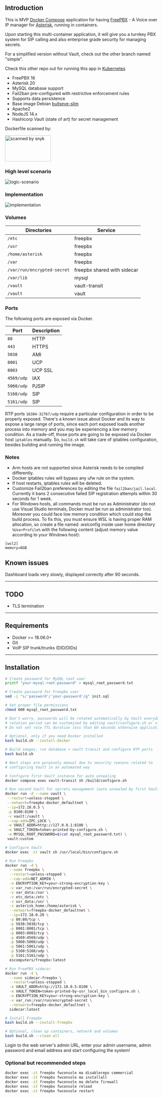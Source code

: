 ## Introduction

This is MVP [Docker Compose](https://docs.docker.com/compose/) application for having [FreePBX](https://www.freepbx.org) - A Voice over IP manager for [Asterisk](https://www.asterisk.org), running in containers.

Upon starting this multi-container application, it will give you a turnkey PBX system for SIP calling and also enterprise grade security for managing secrets.

For a simplified version without Vault, check out the other branch named "simple".

Check this other repo out for running this app in [Kubernetes](https://github.com/escomputers/k8s-freepbx)

* FreePBX 16
* Asterisk 20
* MySQL database support
* Fail2ban pre-configured with restrictive enforcement rules
* Supports data persistence
* Base image Debian [bullseye-slim](https://hub.docker.com/_/debian/)
* Apache2
* NodeJS 14.x
* Hashicorp Vault (state of art) for secret management

Dockerfile scanned by:

<img src="https://dl.dropboxusercontent.com/s/is8aj5ld2ywfw6i/scanned-by-snyk.png" alt="scanned by snyk" width="151" height="86"></img>


### High level scenario
<img src="https://i.ibb.co/yNW8Xcv/Hashicorp-Vault-Database-integration.jpg" alt="logic-scenario" ></img>


### Implementation
<img src="https://i.ibb.co/6sn1Npg/Free-PBX-Hashicorp-Vault-implementation.jpg" alt="implementation" ></img>


### Volumes
| Directories        | Service |              
| ----------------   | ------- |          
| `/etc`             | freepbx |         
| `/usr`             | freepbx |            
| `/home/asterisk`   | freepbx |     
| `/var`             | freepbx | 
| `/var/run/encrypted-secret` | freepbx shared with sidecar |
| `/var/lib`         | mysql   |  
| `/vault`           | vault-transit | 
| `/vault`           | vault   | 


### Ports
The following ports are exposed via Docker.

| Port              | Description |
| ----------------- | ----------- |
| `80`              | HTTP        |
| `443`             | HTTPS       |
| `5038`            | AMI         |
| `8001`            | UCP         |
| `8003`            | UCP SSL     |
| `4569/udp`        | IAX         |
| `5060/udp`        | PJSIP       |
| `5160/udp`        | SIP         |
| `5161/udp`        | SIP         |

RTP ports `16384-32767/udp` require a particular configuration in order to be
properly exposed. There's a known issue about Docker and its way to expose a large range of ports, since each port exposed loads another process into memory and you may be experiencing a low memory condition.
As a trade-off, those ports are going to be exposed via Docker host `iptables` manually.
So, `build.sh` will take care of iptables configuration, besides building and running the image.

### Notes
- Arm hosts are not supported since Asterisk needs to be compiled differently.
- Docker iptables rules will bypass any ufw rule on the system.
- If host restarts, iptables rules will be deleted.
- Customize Fail2ban preferences by editing the file `fail2ban/jail.local`. Currently it bans 2 consecutive failed SIP registration attempts within 30 seconds for 1 week.
- For Windows hosts, all commands must be run as Administrator (do not use Visual Studio terminals, Docker must be run as administrator too). Moreover you could face low memory condition which could stop the build process. To fix this, you must ensure WSL is having proper RAM allocation, so create a file named .wslconfig inside user home directory `%UserProfile%` with the following content (adjust memory value according to your Windows host):
```
[wsl2]
memory=8GB
```

## Known issues
Dashboard loads very slowly, displayed correctly after 90 seconds.

---

## TODO
* TLS termination

---

## Requirements
- Docker >= 18.06.0+
- Git
- VoIP SIP trunk/trunks (DID/DIDs)

---

## Installation
```bash
# Create password for MySQL root user
printf "your-mysql-root-password" > mysql_root_password.txt

# Create password for Freepbx user
sed -i "s/'password'/'your-password'/g" init.sql

# Set proper file permissions
chmod 600 mysql_root_password.txt

# Don't worry, passwords will be rotated automatically by Vault everyday,
# rotation period can be customized by editing vault/configure.sh or via Vault UI.
# Do not set role TTL duration less than 60 seconds otherwise application won't be able to read it.

# Optional, only if you need Docker installed
bash build.sh --install-docker

# Build images, run database + vault transit and configure RTP ports
bash build.sh

# Next steps are purposely manual due to security reasons related to
# configuring Vault in an automated way

# Configure first Vault instance for auto unsealing
docker compose exec vault-transit sh /build/configure.sh

# Run second Vault for secrets management (auto unsealed by first Vault instance)
docker run -d --name vault \
 --restart=unless-stopped \
 --network=freepbx-docker_defaultnet \
 --ip=172.18.0.5 \
 -p 8100:8100 \
 -v vault:/vault \
 --cap-add=IPC_LOCK \
 -e VAULT_ADDR=http://127.0.0.1:8100 \
 -e VAULT_TOKEN=token-printed-by-configure.sh \
 -e MYSQL_ROOT_PASSWORD=$(cat mysql_root_password.txt) \
 vault:custom

# Configure Vault
docker exec -it vault sh /usr/local/bin/configure.sh

# Run Freepbx
docker run -d \
  --name freepbx \
  --restart=unless-stopped \
  --cap-add=NET_ADMIN \
  -e ENCRYPTION_KEY=your-strong-encryption-key \
  -v var_run:/var/run/encrypted-secret \
  -v var_data:/var \
  -v etc_data:/etc \
  -v usr_data:/usr \
  -v asterisk_home:/home/asterisk \
  --network=freepbx-docker_defaultnet \
  --ip=172.18.0.20 \
  -p 80:80/tcp \
  -p 5038:5038/tcp \
  -p 8001:8001/tcp \
  -p 8003:8003/tcp \
  -p 4569:4569/udp \
  -p 5060:5060/udp \
  -p 5061:5061/udp \
  -p 5160:5160/udp \
  -p 5161:5161/udp \
  escomputers/freepbx:latest

# Run FreePBX sidecar
docker run -d \
  --name sidecar-freepbx \
  --restart=unless-stopped \
  -e VAULT_ADDR=http://172.18.0.5:8100 \
  -e VAULT_TOKEN=token-printed-by-usr_local_bin_configure.sh \
  -e ENCRYPTION_KEY=your-strong-encryption-key \
  -v var_run:/var/run/encrypted-secret \
  --network=freepbx-docker_defaultnet \
  sidecar:latest

# Install Freepbx
bash build.sh --install-freepbx

# Optional, clean up containers, network and volumes
bash build.sh --clean-all
```

Login to the web server's admin URL, enter your admin username, admin password and email address and start configuring the system!

### Optional but recommended steps
```bash
docker exec -it freepbx fwconsole ma disablerepo commercial
docker exec -it freepbx fwconsole ma installall
docker exec -it freepbx fwconsole ma delete firewall
docker exec -it freepbx fwconsole reload
docker exec -it freepbx fwconsole restart
```
